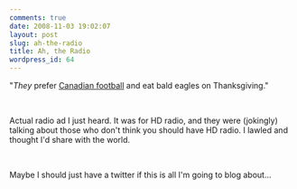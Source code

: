 ```yaml
---
comments: true
date: 2008-11-03 19:02:07
layout: post
slug: ah-the-radio
title: Ah, the Radio
wordpress_id: 64
---
```


"_They_ prefer [Canadian football](http://en.wikipedia.org/wiki/Canadian_football) and eat bald eagles on Thanksgiving."




 




Actual radio ad I just heard. It was for HD radio, and they were (jokingly) talking about those who don't think you should have HD radio. I lawled and thought I'd share with the world.




 




Maybe I should just have a twitter if this is all I'm going to blog about...
